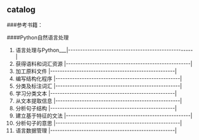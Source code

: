 catalog
----
###参考书籍：

####Python自然语言处理  

1. 语言处理与Python___|----------------------------------------------------| 
2. 获得语料和词汇资源 |----------------------------------------------------|  
3.  加工原料文件      |----------------------------------------------------|          
4. 编写结构化程序     |----------------------------------------------------|          
5. 分类及标注词汇     |----------------------------------------------------|   
6. 学习分类文本       |----------------------------------------------------|   
7. 从文本提取信息     |----------------------------------------------------|   
8. 分析句子结构       |----------------------------------------------------|   
9. 建立基于特征的文法 |----------------------------------------------------|   
10. 分析句子的意思    |----------------------------------------------------|    
11. 语言数据管理      |----------------------------------------------------|    
